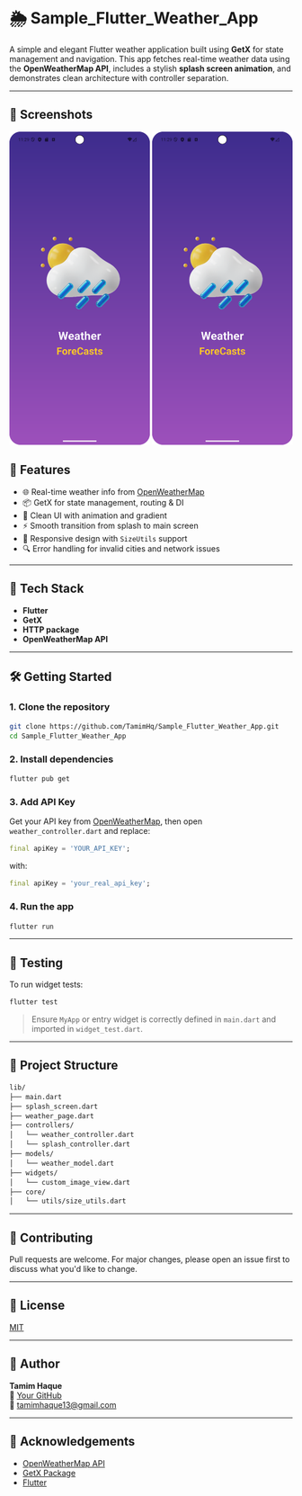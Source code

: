 # 🌦️ Sample_Flutter_Weather_App

A simple and elegant Flutter weather application built using **GetX** for state management and navigation. This app fetches real-time weather data using the **OpenWeatherMap API**, includes a stylish **splash screen animation**, and demonstrates clean architecture with controller separation.

---

## 📱 Screenshots

<p align="center">
  <img src="assets/screenshots/splash.png" alt="Splash Screen" width="250"/>
  <img src="assets/screenshots/splash.png" alt="Splash Screen" width="250"/>

</p>


## 🚀 Features

- 🌐 Real-time weather info from [OpenWeatherMap](https://openweathermap.org/)
- 📦 GetX for state management, routing & DI
- 🎨 Clean UI with animation and gradient
- ⚡ Smooth transition from splash to main screen
- 📱 Responsive design with `SizeUtils` support
- 🔍 Error handling for invalid cities and network issues

---

## 🧱 Tech Stack

- **Flutter**
- **GetX**
- **HTTP package**
- **OpenWeatherMap API**

---

## 🛠️ Getting Started

### 1. **Clone the repository**

```bash
git clone https://github.com/TamimHq/Sample_Flutter_Weather_App.git
cd Sample_Flutter_Weather_App
```

### 2. **Install dependencies**

```bash
flutter pub get
```

### 3. **Add API Key**

Get your API key from [OpenWeatherMap](https://openweathermap.org/api), then open `weather_controller.dart` and replace:

```dart
final apiKey = 'YOUR_API_KEY';
```

with:

```dart
final apiKey = 'your_real_api_key';
```

### 4. **Run the app**

```bash
flutter run
```

---

## 🧪 Testing

To run widget tests:

```bash
flutter test
```

> Ensure `MyApp` or entry widget is correctly defined in `main.dart` and imported in `widget_test.dart`.

---

## 📂 Project Structure

```bash
lib/
├── main.dart
├── splash_screen.dart
├── weather_page.dart
├── controllers/
│   └── weather_controller.dart
│   └── splash_controller.dart
├── models/
│   └── weather_model.dart
├── widgets/
│   └── custom_image_view.dart
├── core/
│   └── utils/size_utils.dart
```

---

## 🌟 Contributing

Pull requests are welcome. For major changes, please open an issue first to discuss what you'd like to change.

---

## 📃 License

[MIT](LICENSE)

---

## 👤 Author

**Tamim Haque**  
🔗 [Your GitHub](https://github.com/TamimHq)  
📧 tamimhaque13@gmail.com

---

## 🙌 Acknowledgements

- [OpenWeatherMap API](https://openweathermap.org/)
- [GetX Package](https://pub.dev/packages/get)
- [Flutter](https://flutter.dev/)
